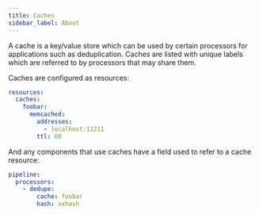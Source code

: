 ```yaml
---
title: Caches
sidebar_label: About
---
```


A cache is a key/value store which can be used by certain processors for applications such as deduplication. Caches are listed with unique labels which are referred to by processors that may share them.

Caches are configured as resources:

```yaml
resources:
  caches:
    foobar:
      memcached:
        addresses:
          - localhost:11211
        ttl: 60
```

And any components that use caches have a field used to refer to a cache resource:

```yaml
pipeline:
  processors:
    - dedupe:
        cache: foobar
        hash: xxhash
```